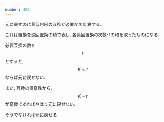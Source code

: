 ```yaml
---
number: 482
---
```

元に戻すのに最低何回の互換が必要かを計算する.

これは置換を巡回置換の積で表し, 各巡回置換の次数-1の和を取ったものになる.

必要互換の数を $$ t $$ とすると, $$ K \lt t $$ ならば元に戻せない.

また, 互換の偶奇性から, $$ K-t $$ が奇数であればやはり元に戻せない.

そうでなければ元に戻せる.
